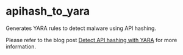# apihash_to_yara
Generates YARA rules to detect malware using API hashing. 

Please refer to the blog post [Detect API hashing with YARA](https://0xc0decafe.com/apihash-to-yara/) for more information.

